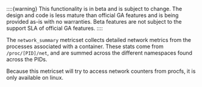 ::::{warning}
This functionality is in beta and is subject to change. The design and code is less mature than official GA features and is being provided as-is with no warranties. Beta features are not subject to the support SLA of official GA features.
::::


The `network_summary` metricset collects detailed network metrics from the processes associated with a container. These stats come from `/proc/[PID]/net`, and are summed across the different namespaces found across the PIDs.

Because this metricset will try to access network counters from procfs, it is only available on linux.
